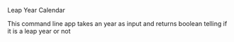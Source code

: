 Leap Year Calendar

This command line app takes an year as input and 
returns boolean telling if it is a leap year or not